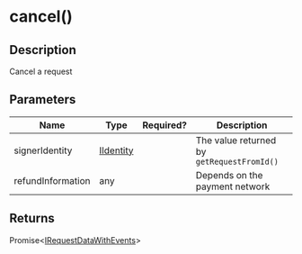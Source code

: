 # cancel()

## Description

Cancel a request

## Parameters

<table data-full-width="true"><thead><tr><th>Name</th><th>Type</th><th data-type="select">Required?</th><th>Description</th></tr></thead><tbody><tr><td>signerIdentity</td><td><a href="../iidentity.md">IIdentity</a></td><td></td><td>The value returned by <code>getRequestFromId()</code></td></tr><tr><td>refundInformation</td><td>any</td><td></td><td>Depends on the payment network</td></tr></tbody></table>

## Returns

Promise<[IRequestDataWithEvents](../irequestdatawithevents.md)>
